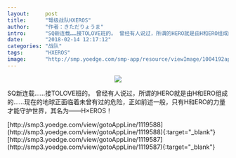 ```yaml
---
layout:     post
title:      "弩级战队HXEROS"
author:     "作者：きただりょうま"
intro:      "SQ新连载……接TOLOVE班的。 曾经有人说过，所谓的HERO就是由H和ERO组成的……现在的地球正面临着未曾有过的危险，正如前述一般，只有H和ERO的力量才能守护世界，其名为——H×EROS！"
date:       "2018-02-14 12:17:12"
categories: "战队"
tags:       "HXEROS"
image:      "http://smp.yoedge.com/smp-app/resource/viewImage/1004192appline.png"
---
```

<div style="text-align: center">
<p><img src="http://smp.yoedge.com/smp-app/resource/viewImage/1004192appline.png"/></p>
</div>
<p class="post-meta">
<span>SQ新连载……接TOLOVE班的。 曾经有人说过，所谓的HERO就是由H和ERO组成的……现在的地球正面临着未曾有过的危险，正如前述一般，只有H和ERO的力量才能守护世界，其名为——H×EROS！</span>
</p>
[http://smp3.yoedge.com/view/gotoAppLine/1119588](http://smp3.yoedge.com/view/gotoAppLine/1119588){:target="_blank"}
[http://smp3.yoedge.com/view/gotoAppLine/1119587](http://smp3.yoedge.com/view/gotoAppLine/1119587){:target="_blank"}


